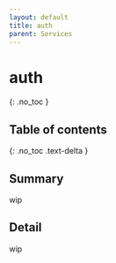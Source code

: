 ```yaml
---
layout: default
title: auth
parent: Services
---
```


# auth
{: .no_toc }

## Table of contents
{: .no_toc .text-delta }

## Summary
wip

## Detail
wip
